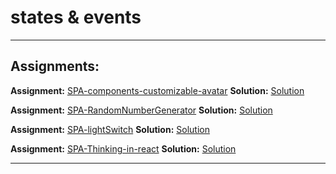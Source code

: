# states & events

---

## Assignments:

**Assignment:** [SPA-components-customizable-avatar](https://classroom.github.com/a/usJAzcpQ)
**Solution:** [Solution]()

**Assignment:** [SPA-RandomNumberGenerator](https://classroom.github.com/a/dbsXC47O)
**Solution:** [Solution]()

**Assignment:** [SPA-lightSwitch](https://classroom.github.com/a/9yN7BlVh)
**Solution:** [Solution]()

**Assignment:** [SPA-Thinking-in-react](https://classroom.github.com/a/Ybn0MNM9)
**Solution:** [Solution]()

---

